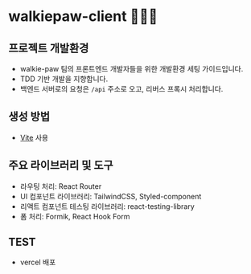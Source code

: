 # walkiepaw-client 👩🏻‍💻

## 프로젝트 개발환경

- walkie-paw 팀의 프론트엔드 개발자들을 위한 개발환경 세팅 가이드입니다.
- TDD 기반 개발을 지향합니다.
- 백엔드 서버로의 요청은 `/api` 주소로 오고, 리버스 프록시 처리합니다.

## 생성 방법

- [Vite](https://ko.vitejs.dev/) 사용

## 주요 라이브러리 및 도구

- 라우팅 처리: React Router
- UI 컴포넌트 라이브러리: TailwindCSS, Styled-component
- 리액트 컴포넌트 테스팅 라이브러리: react-testing-library
- 폼 처리: Formik, React Hook Form

## TEST

- vercel 배포

